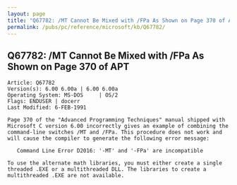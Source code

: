 ```yaml
---
layout: page
title: "Q67782: /MT Cannot Be Mixed with /FPa As Shown on Page 370 of APT"
permalink: /pubs/pc/reference/microsoft/kb/Q67782/
---
```


## Q67782: /MT Cannot Be Mixed with /FPa As Shown on Page 370 of APT

	Article: Q67782
	Version(s): 6.00 6.00a | 6.00 6.00a
	Operating System: MS-DOS     | OS/2
	Flags: ENDUSER | docerr
	Last Modified: 6-FEB-1991
	
	Page 370 of the "Advanced Programming Techniques" manual shipped with
	Microsoft C version 6.00 incorrectly gives an example of combining the
	command-line switches /MT and /FPa. This procedure does not work and
	will cause the compiler to generate the following error message:
	
	   Command Line Error D2016: '-MT' and '-FPa' are incompatible
	
	To use the alternate math libraries, you must either create a single
	threaded .EXE or a multithreaded DLL. The libraries to create a
	multithreaded .EXE are not available.
